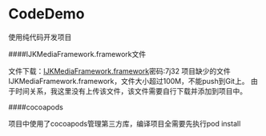 # CodeDemo
使用纯代码开发项目

####IJKMediaFramework.framework文件

文件下载：[IJKMediaFramework.framework](https://pan.baidu.com/s/16zuYxCNFqBo3iGTNjYb6tA)密码:7j32
项目缺少的文件IJKMediaFramework.framework，文件大小超过100M，不能push到Git上。
由于时间关系，我这里没有上传该文件，该文件需要自行下载并添加到项目中。

####cocoapods

项目中使用了cocoapods管理第三方库，编译项目全需要先执行pod install

